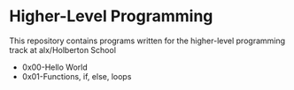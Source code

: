 # Higher-Level Programming
This repository contains programs written for the higher-level programming track at alx/Holberton School
- 0x00-Hello World
- 0x01-Functions, if, else, loops